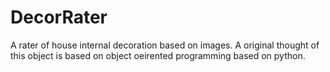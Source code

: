 # DecorRater
A rater of house internal decoration based on images.
A original thought of this object is based on object oeirented programming based on python.

